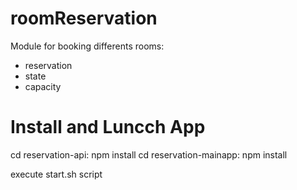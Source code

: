 # roomReservation
Module for booking differents rooms:

- reservation
- state
- capacity


# Install and Luncch App
cd reservation-api: npm install
cd reservation-mainapp: npm install

execute start.sh script